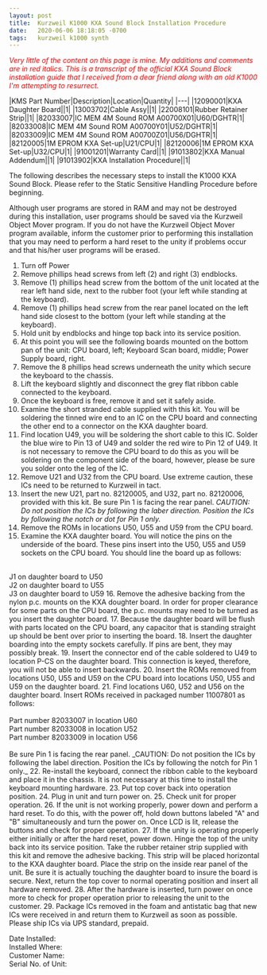 ```yaml
---
layout: post
title:  Kurzweil K1000 KXA Sound Block Installation Procedure
date:   2020-06-06 18:18:05 -0700
tags:   kurzweil k1000 synth
---
```

<span style="color:red">_Very little of the content on this page is mine.  My additions and comments are in red italics.  This is a transcript of the official KXA Sound Block installation guide that I received from a dear friend along with an old K1000 I'm attempting to resurrect._</span>

|KMS Part Number|Description|Location|Quantity|
|---|
|12090001|KXA Daughter Board||1|
|13003702|Cable Assy||1|
|22008101|Rubber Retainer Strip||1|
|82033007|IC MEM 4M Sound ROM A00700X01|U60/DGHTR|1|
|82033008|IC MEM 4M Sound ROM A00700Y01|U52/DGHTR|1|
|82033009|IC MEM 4M Sound ROM A00700Z01|U56/DGHTR|1|
|82120005|1M EPROM KXA Set-up|U21/CPU|1|
|82120006|1M EPROM KXA Set-up|U32/CPU|1|
|91001201|Warranty Card||1|
|91013802|KXA Manual Addendum||1|
|91013902|KXA Installation Procedure||1|

The following describes the necessary steps to install the K1000 KXA Sound Block.  Please refer to the Static Sensitive Handling Procedure before beginning.

Although user programs are stored in RAM and may not be destroyed during this installation, user programs should be saved via the Kurzweil Object Mover program.  If you do not have the Kurzweil Object Mover program available, inform the customer prior to performing this installation that you may need to perform a hard reset to the unity if problems occur and that his/her user programs will be erased.

1. Turn off Power
2. Remove phillips head screws from left (2) and right (3) endblocks.
3. Remove (1) phillips head screw from the bottom of the unit located at the rear left hand side, next to the rubber foot (your left while standing at the keyboard).
4. Remove (1) phillips head screw from the rear panel located on the left hand side closest to the bottom (your left while standing at the keyboard).
5. Hold unit by endblocks and hinge top back into its service position.
6. At this point you will see the following boards mounted on the bottom pan of the unit: CPU board, left; Keyboard Scan board, middle; Power Supply board, right.
7. Remove the 8 phillips head screws underneath the unity which secure the keyboard to the chassis.
8. Lift the keyboard slightly and disconnect the grey flat ribbon cable connected to the keyboard.
9. Once the keyboard is free, remove it and set it safely aside.
10. Examine the short stranded cable supplied with this kit.  You will be soldering the tinned wire end to an IC on the CPU board and connecting the other end to a connector on the KXA daughter board.
11. Find location U49, you will be soldering the short cable to this IC.  Solder the blue wire to Pin 13 of U49 and solder the red wire to Pin 12 of U49.  It is not necessary to remove the CPU board to do this as you will be soldering on the component side of the board, however, please be sure you solder onto the leg of the IC.
12. Remove U21 and U32 from the CPU board.  Use extreme caution, these ICs need to be returned to Kurzweil in tact.
13. Insert the new U21, part no. 82120005, and U32, part no. 82120006, provided with this kit.  Be sure Pin 1 is facing the rear panel. _CAUTION: Do not position the ICs by following the laber direction.  Position the ICs by following the notch or dot for Pin 1 only._
14. Remove the ROMs in locations U50, U55 and U59 from the CPU board.
15. Examine the KXA daughter board.  You will notice the pins on the underside of the board.  These pins insert into the U50, U55 and U59 sockets on the CPU board.  You should line the board up as follows:<br>
<br>
J1 on daughter board to U50<br>
J2 on daughter board to U55<br>
J3 on daughter board to U59
16. Remove the adhesive backing from the nylon p.c. mounts on the KXA doughter board.  In order for proper clearance for some parts on the CPU board, the p.c. mounts may need to be turned as you insert the daughter board.
17. Because the daughter board will be flush with parts located on the CPU board, any capacitor that is standing straight up should be bent over prior to inserting the board.
18. Insert the daughter boarding into the empty sockets carefully.  If pins are bent, they may possibly break.
19. Insert the connector end of the cable soldered to U49 to location P-CS on the daughter board.  This connection is keyed, therefore, you will not be able to insert backwards.
20. Insert the ROMs removed from locations U50, U55 and U59 on the CPU board into locations U50, U55 and U59 on the daughter board.
21. Find locations U60, U52 and U56 on the daughter board.  Insert ROMs received in packaged number 11007801 as follows:<br>
<br>
Part number 82033007 in location U60<br>
Part number 82033008 in location U52<br>
Part number 82033009 in location U56<br>
<br>
Be sure Pin 1 is facing the rear panel.  _CAUTION: Do not position the ICs by following the label direction.  Position the ICs by following the notch for Pin 1 only._
22. Re-install the keyboard, connect the ribbon cable to the keyboard and place it in the chassis.  It is not necessary at this time to install the keyboard mounting hardware.
23. Put top cover back into operation position.
24. Plug in unit and turn power on.
25. Check unit for proper operation.
26. If the unit is not working properly, power down and perform a hard reset.  To do this, with the power off, hold down buttons labeled "A" and "B" simultaneously and turn the power on.  Once LCD is lit, release the buttons and check for proper operation.
27. If the unity is operating properly either initially or after the hard reset, power down.  Hinge the top of the unity back into its service position.  Take the rubber retainer strip supplied with this kit and remove the adhesive backing.  This strip will be placed horizontal to the KXA daughter board.  Place the strip on the inside rear panel of the unit.  Be sure it is actually touching the daughter board to insure the board is secure.  Next, return the top cover to normal operating position and insert all hardware removed.
28. After the hardware is inserted, turn power on once more to check for proper operation prior to releasing the unit to the customer.
29. Package ICs removed in the foam and antistatic bag that new ICs were received in and return them to Kurzweil as soon as possible.  Please ship ICs via UPS standard, prepaid.

Date Installed:<br>
Installed Where:<br>
Customer Name:<br>
Serial No. of Unit:
